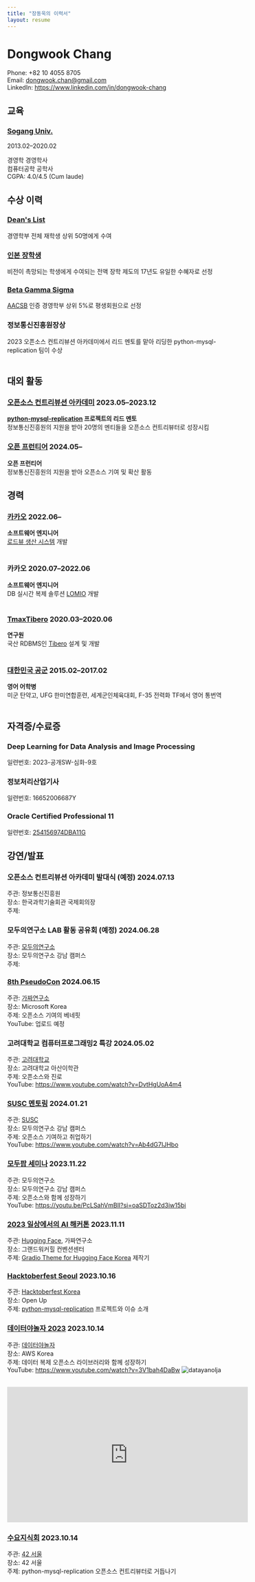 ```yaml
---
title: "장동욱의 이력서"
layout: resume
---
```


# Dongwook Chang

Phone: +82 10 4055 8705  
Email: <dongwook.chan@gmail.com>  
LinkedIn: <https://www.linkedin.com/in/dongwook-chang>  


## 교육

### **[Sogang Univ.](https://wwwe.sogang.ac.kr/wwwe/index_new.html)**

<span>2013.02&ndash;2020.02</span>

경영학 경영학사  
컴퓨터공학 공학사  
CGPA: 4.0/4.5 (Cum laude)

## 수상 이력

### **[Dean's List](https://isbs.sogang.ac.kr/isbs/isbs03_3_1.html)**

경영학부 전체 재학생 상위 50명에게 수여

### **[인본 장학생](http://www.sogang.ac.kr/bachelor/students/notice/notice08.html)**

비전이 촉망되는 학생에게 수여되는 전액 장학 제도의 17년도 유일한 수혜자로 선정   

### **[Beta Gamma Sigma](https://www.betagammasigma.org/about/what-is-bgs)**

 [AACSB](https://www.betagammasigma.org/mainsitedev/about/affiliations/about-affiliations-aacsb?utm_source=Landing%20Page&utm_medium=Link&utm_campaign=BGS%20Branding&utm_content=AACSB) 인증 경영학부 상위 5%로 평생회원으로 선정 

### **정보통신진흥원장상**

2023 오픈소스 컨트리뷰션 아카데미에서 리드 멘토를 맡아 리딩한 python-mysql-replication 팀이 수상  
<br>

## 대외 활동

### **[오픈소스 컨트리뷰션 아카데미](https://www.contribution.ac)** <span>2023.05&ndash;2023.12</span>

**[python-mysql-replication](https://github.com/julien-duponchelle/python-mysql-replication) 프로젝트의 리드 멘토**  
정보통신진흥원의 지원을 받아 20명의 멘티들을 오픈소스 컨트리뷰터로 성장시킴

### **[오픈 프런티어](https://www.oss.kr/notice/show/d4821cc8-b80e-4112-80ba-a6e4708f2f34)** <span>2024.05&ndash;</span>

**오픈 프런티어**  
정보통신진흥원의 지원을 받아 오픈소스 기여 및 확산 활동
<br>

## 경력
### **[카카오](https://www.kakaocorp.com/page/?lang=en)** <span>2022.06&ndash;</span>  
**소프트웨어 엔지니어**  
[로드뷰 생산 시스템](https://elseif.kakao.com/2020/session/95) 개발    
<br>

### **카카오** <span>2020.07&ndash;2022.06</span>  

**소프트웨어 엔지니어**  
DB 실시간 복제 솔루션 [LOMIO](https://elseif.kakao.com/2020/session/99) 개발    
<br>  

### **[TmaxTibero](https://www.tmaxtibero.com/main.do)** <span>2020.03&ndash;2020.06</span>  

**연구원**  
국산 RDBMS인 [Tibero](https://www.tmaxsoft.com/products/tibero/) 설계 및 개발    
<br>

### **[대한민국 공군](https://www.airforce.mil.kr/user/indexSub.action?codyMenuSeq=56562&siteId=airforce-eng&menuUIType=top)** <span>2015.02&ndash;2017.02</span>  
**영어 어학병**  
미군 탄약고, UFG 한미연합훈련, 세계군인체육대회, F-35 전력화 TF에서 영어 통번역        
<br>

## 자격증/수료증

### **Deep Learning for Data Analysis and Image Processing**

일련번호: 2023-공개SW-심화-9호
<br>

### **정보처리산업기사**

일련번호: 16652006687Y
<br>

### **Oracle Certified Professional 11**

일련번호: [254156974DBA11G](https://www.credly.com/badges/498fcbba-977d-4edb-a75f-8cf89feac25f/linked_in_profile)
<br>


## 강연/발표

### 오픈소스 컨트리뷰션 아카데미 발대식 (예정) <span>2024.07.13</span>
주관: 정보통신진흥원  
장소: 한국과학기술회관 국제회의장  
주제: 
<br>  

### 모두의연구소 LAB 활동 공유회 (예정) <span>2024.06.28</span>
주관: [모두의연구소](https://modulabs.co.kr)  
장소: 모두의연구소 강남 캠퍼스  
주제: 
<br>  

### [8th PseudoCon](https://padlet.com/seriousran/8th-pseudocon-jd610oafwcbk8evg) <span>2024.06.15</span>
주관: [가짜연구소](https://pseudolab.github.io/about)  
장소: Microsoft Korea  
주제: 오픈소스 기여의 베네핏   
YouTube: 업로드 예정
<br>  

### 고려대학교 컴퓨터프로그래밍2 특강 <span>2024.05.02</span>
주관: [고려대학교](https://www.korea.ac.kr)  
장소: 고려대학교 아산이학관  
주제: 오픈소스와 진로  
YouTube: https://www.youtube.com/watch?v=DvtHgUoA4m4
<br>  

### [SUSC 멘토링](https://www.susc.kr/mentors) <span>2024.01.21</span>
주관: [SUSC](https://www.susc.kr)  
장소: 모두의연구소 강남 캠퍼스  
주제: 오픈소스 기여하고 취업하기    
YouTube: https://www.youtube.com/watch?v=Ab4dG7IJHbo
<br>  

### [모두팝 세미나](https://www.youtube.com/playlist?list=PLv6H9ngYdJbKcGl2VrVBr8YAClPcVrrim) <span>2023.11.22</span>
주관: 모두의연구소  
장소: 모두의연구소 강남 캠퍼스  
주제: 오픈소스와 함께 성장하기   
YouTube: https://youtu.be/PcLSahVmBlI?si=oaSDToz2d3iw15bi
<br>  

### [2023 일상에서의 AI 해커톤](https://pseudo-lab.github.io/huggingface-hackathon23/ko/) <span>2023.11.11</span>
주관: [Hugging Face](https://huggingface.co), 가짜연구소  
장소: 그랜드워커힐 컨벤션센터  
주제: [Gradio Theme for Hugging Face Korea](https://huggingface.co/spaces/pseudolab/huggingface-korea-theme) 제작기
<br>  

### [Hacktoberfest Seoul](https://event-us.kr/hacktoberfestkorea/event/71998) <span>2023.10.16</span>
주관: [Hacktoberfest Korea](https://hacktoberfestkorea.com)    
장소: Open Up  
주제: [python-mysql-replication](https://github.com/julien-duponchelle/python-mysql-replication) 프로젝트와 이슈 소개
<br>  

### [데이터야놀자 2023](https://event-us.kr/datayanolja2020/event/71715?utm_source=referral&utm_medium=ilsub&utm_campaign=galmb80t03) <span>2023.10.14</span>
주관: [데이터야놀자](https://datayanolja.kr)    
장소: AWS Korea  
주제: 데이터 복제 오픈소스 라이브러리와 함께 성장하기  
YouTube: https://www.youtube.com/watch?v=3V1bah4DaBw
![datayanolja](/assets/images/datayanolja.jpg)  
<br>  
<iframe width="560" height="315" src="https://www.youtube.com/embed/3V1bah4DaBw?si=c86eSPYQJB9hqHmp" title="YouTube video player" frameborder="0" allow="accelerometer; autoplay; clipboard-write; encrypted-media; gyroscope; picture-in-picture; web-share" referrerpolicy="strict-origin-when-cross-origin" allowfullscreen></iframe>    
<br>  

### [수요지식회](https://www.youtube.com/playlist?list=PLlICBfqC1JMeueoYcaoP0wSl8RR2BL83u) <span>2023.10.14</span>
주관: [42 서울](https://42seoul.kr)  
장소: 42 서울  
주제: python-mysql-replication 오픈소스 컨트리뷰터로 거듭나기  

